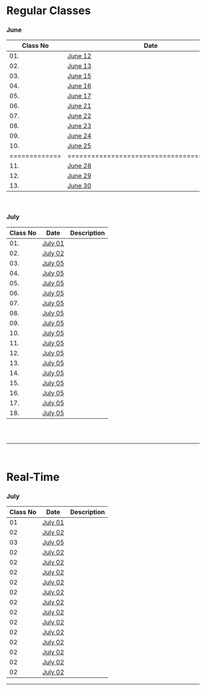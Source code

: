 
# Regular Classes

### June


| Class No  |                    Date                    |                       Description                           |
------------|--------------------------------------------|--------------------------------------------------------------
|     01.     | [June 12](https://youtu.be/gZEKdEw4gNY)  |                                                             |
|     02.     | [June 13](https://youtu.be/HqWc40IZ1E8)  |                                                             |
|     03.     | [June 15](https://youtu.be/oQB_zN1cFJk)  |                                                             |
|     04.     | [June 16](https://youtu.be/eVv8wPh0e_8)  |                                                             |
|     05.     | [June 17](https://youtu.be/N8a15jmnCl0)  |                                                             |
|     06.     | [June 21](https://youtu.be/norMBBPsmpQ)  |                                                             |
|     07.     | [June 22](https://youtu.be/10vX4Su2uik)  |                                                             |
|     08.     | [June 23](https://youtu.be/4dJmtMolTNA)  |                                                             |
|     09.     | [June 24](https://youtu.be/Y1m-OtuLWFE)  |                                                             |
|     10.     | [June 25](https://youtu.be/WfxrwrGlpo8)  |                                                             |
|=============|==========================================|=============================================================|
|     11.     | [June 28](https://youtu.be/vVBfVh8IGe4)  |                                                             |
|     12.     | [June 29](https://youtu.be/Cy3chGluR50)  |                                                             |
|     13.     | [June 30](https://youtu.be/UeBwd2RWUaM)  |                                                             |


<br />

### July 


| Class No    |                    Date                  |                       Description                           |
--------------|------------------------------------------|--------------------------------------------------------------
|   01.       | [July 01](https://youtu.be/8ZpP-pf8zAI)  |                                                             |
|   02.       | [July 02](https://youtu.be/DwOoCVeUvl4)  |                                                             |
|   03.       | [July 05](https://youtu.be/4LKy8KDUy_M)  |                                                             |
|   04.       | [July 05](https://youtu.be/4LKy8KDUy_M)  |                                                             |
|   05.       | [July 05](https://youtu.be/4LKy8KDUy_M)  |                                                             |
|   06.       | [July 05](https://youtu.be/4LKy8KDUy_M)  |                                                             |
|   07.       | [July 05](https://youtu.be/4LKy8KDUy_M)  |                                                             |
|   08.       | [July 05](https://youtu.be/4LKy8KDUy_M)  |                                                             |
|   09.       | [July 05](https://youtu.be/4LKy8KDUy_M)  |                                                             |
|   10.       | [July 05](https://youtu.be/4LKy8KDUy_M)  |                                                             |
|   11.       | [July 05](https://youtu.be/4LKy8KDUy_M)  |                                                             |
|   12.       | [July 05](https://youtu.be/4LKy8KDUy_M)  |                                                             |
|   13.       | [July 05](https://youtu.be/4LKy8KDUy_M)  |                                                             |
|   14.       | [July 05](https://youtu.be/4LKy8KDUy_M)  |                                                             |
|   15.       | [July 05](https://youtu.be/4LKy8KDUy_M)  |                                                             |
|   16.       | [July 05](https://youtu.be/4LKy8KDUy_M)  |                                                             |
|   17.       | [July 05](https://youtu.be/4LKy8KDUy_M)  |                                                             |
|   18.       | [July 05](https://youtu.be/4LKy8KDUy_M)  |                                                             |



<br /><br />

----------------------------------------------------------------------------------------------------------------------  

<br />


# Real-Time

### July

| Class No    |                    Date                  |                       Description                           |
--------------|------------------------------------------|--------------------------------------------------------------
|     01      | [July 01](https://youtu.be/SuSbV3_tK5U)  |                                                             |
|     02      | [July 02](https://youtu.be/8h2dOAL5ChI)  |                                                             |
|     03      | [July 05](https://youtu.be/fir2jtdhYm4)  |                                                             |
|     02      | [July 02](https://youtu.be/8h2dOAL5ChI)  |                                                             |
|     02      | [July 02](https://youtu.be/8h2dOAL5ChI)  |                                                             |
|     02      | [July 02](https://youtu.be/8h2dOAL5ChI)  |                                                             |
|     02      | [July 02](https://youtu.be/8h2dOAL5ChI)  |                                                             |
|     02      | [July 02](https://youtu.be/8h2dOAL5ChI)  |                                                             |
|     02      | [July 02](https://youtu.be/8h2dOAL5ChI)  |                                                             |
|     02      | [July 02](https://youtu.be/8h2dOAL5ChI)  |                                                             |
|     02      | [July 02](https://youtu.be/8h2dOAL5ChI)  |                                                             |
|     02      | [July 02](https://youtu.be/8h2dOAL5ChI)  |                                                             |
|     02      | [July 02](https://youtu.be/8h2dOAL5ChI)  |                                                             |
|     02      | [July 02](https://youtu.be/8h2dOAL5ChI)  |                                                             |
|     02      | [July 02](https://youtu.be/8h2dOAL5ChI)  |                                                             |
|     02      | [July 02](https://youtu.be/8h2dOAL5ChI)  |                                                             |

------------------------------------------------------------------------------------------------------------------------
